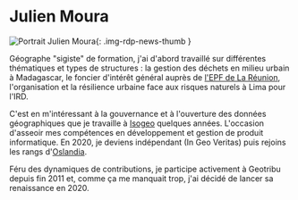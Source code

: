 # Julien Moura

![Portrait Julien Moura](https://cdn.geotribu.fr/img/internal/contributeurs/jmou.jfif "Portrait Julien Moura"){: .img-rdp-news-thumb }

Géographe "sigiste" de formation, j'ai d'abord travaillé sur différentes thématiques et types de structures : la gestion des déchets en milieu urbain à Madagascar, le foncier d'intérêt général auprès de [l'EPF de La Réunion](http://www.epf-reunion.com/), l'organisation et la résilience urbaine face aux risques naturels à Lima pour l'IRD.

C'est en m'intéressant à la gouvernance et à l'ouverture des données géographiques que je travaille à [Isogeo](https://www.isogeo.com) quelques années. L'occasion d'asseoir mes compétences en développement et gestion de produit informatique. En 2020, je deviens indépendant (In Geo Veritas) puis rejoins les rangs d'[Oslandia](https://oslandia.com/).

Féru des dynamiques de contributions, je participe activement à Geotribu depuis fin 2011 et, comme ça me manquait trop, j'ai décidé de lancer sa renaissance en 2020.
